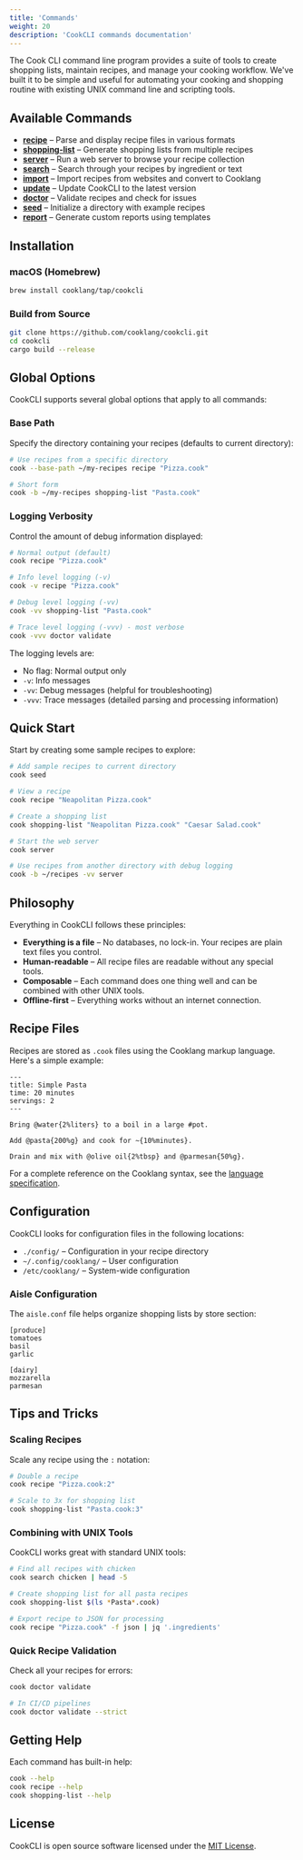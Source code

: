 ```yaml
---
title: 'Commands'
weight: 20
description: 'CookCLI commands documentation'
---
```


The Cook CLI command line program provides a suite of tools to create shopping lists, maintain recipes, and manage your cooking workflow. We've built it to be simple and useful for automating your cooking and shopping routine with existing UNIX command line and scripting tools.

## Available Commands

* **[recipe](recipe)** – Parse and display recipe files in various formats
* **[shopping-list](shopping-list)** – Generate shopping lists from multiple recipes
* **[server](server)** – Run a web server to browse your recipe collection
* **[search](search)** – Search through your recipes by ingredient or text
* **[import](import)** – Import recipes from websites and convert to Cooklang
* **[update](update)** – Update CookCLI to the latest version
* **[doctor](doctor)** – Validate recipes and check for issues
* **[seed](seed)** – Initialize a directory with example recipes
* **[report](report)** – Generate custom reports using templates

## Installation

### macOS (Homebrew)
```bash
brew install cooklang/tap/cookcli
```

### Build from Source
```bash
git clone https://github.com/cooklang/cookcli.git
cd cookcli
cargo build --release
```

## Global Options

CookCLI supports several global options that apply to all commands:

### Base Path
Specify the directory containing your recipes (defaults to current directory):

```bash
# Use recipes from a specific directory
cook --base-path ~/my-recipes recipe "Pizza.cook"

# Short form
cook -b ~/my-recipes shopping-list "Pasta.cook"
```

### Logging Verbosity
Control the amount of debug information displayed:

```bash
# Normal output (default)
cook recipe "Pizza.cook"

# Info level logging (-v)
cook -v recipe "Pizza.cook"

# Debug level logging (-vv)
cook -vv shopping-list "Pasta.cook"

# Trace level logging (-vvv) - most verbose
cook -vvv doctor validate
```

The logging levels are:
* No flag: Normal output only
* `-v`: Info messages
* `-vv`: Debug messages (helpful for troubleshooting)
* `-vvv`: Trace messages (detailed parsing and processing information)

## Quick Start

Start by creating some sample recipes to explore:

```bash
# Add sample recipes to current directory
cook seed

# View a recipe
cook recipe "Neapolitan Pizza.cook"

# Create a shopping list
cook shopping-list "Neapolitan Pizza.cook" "Caesar Salad.cook"

# Start the web server
cook server

# Use recipes from another directory with debug logging
cook -b ~/recipes -vv server
```

## Philosophy

Everything in CookCLI follows these principles:

* **Everything is a file** – No databases, no lock-in. Your recipes are plain text files you control.
* **Human-readable** – All recipe files are readable without any special tools.
* **Composable** – Each command does one thing well and can be combined with other UNIX tools.
* **Offline-first** – Everything works without an internet connection.

## Recipe Files

Recipes are stored as `.cook` files using the Cooklang markup language. Here's a simple example:

```cooklang
---
title: Simple Pasta
time: 20 minutes
servings: 2
---

Bring @water{2%liters} to a boil in a large #pot.

Add @pasta{200%g} and cook for ~{10%minutes}.

Drain and mix with @olive oil{2%tbsp} and @parmesan{50%g}.
```

For a complete reference on the Cooklang syntax, see the [language specification](https://cooklang.org/docs/spec).

## Configuration

CookCLI looks for configuration files in the following locations:

* `./config/` – Configuration in your recipe directory
* `~/.config/cooklang/` – User configuration
* `/etc/cooklang/` – System-wide configuration

### Aisle Configuration

The `aisle.conf` file helps organize shopping lists by store section:

```
[produce]
tomatoes
basil
garlic

[dairy]
mozzarella
parmesan
```

## Tips and Tricks

### Scaling Recipes

Scale any recipe using the `:` notation:

```bash
# Double a recipe
cook recipe "Pizza.cook:2"

# Scale to 3x for shopping list
cook shopping-list "Pasta.cook:3"
```

### Combining with UNIX Tools

CookCLI works great with standard UNIX tools:

```bash
# Find all recipes with chicken
cook search chicken | head -5

# Create shopping list for all pasta recipes
cook shopping-list $(ls *Pasta*.cook)

# Export recipe to JSON for processing
cook recipe "Pizza.cook" -f json | jq '.ingredients'
```

### Quick Recipe Validation

Check all your recipes for errors:

```bash
cook doctor validate

# In CI/CD pipelines
cook doctor validate --strict
```

## Getting Help

Each command has built-in help:

```bash
cook --help
cook recipe --help
cook shopping-list --help
```

## License

CookCLI is open source software licensed under the [MIT License](https://github.com/cooklang/cookcli/blob/main/LICENSE).
